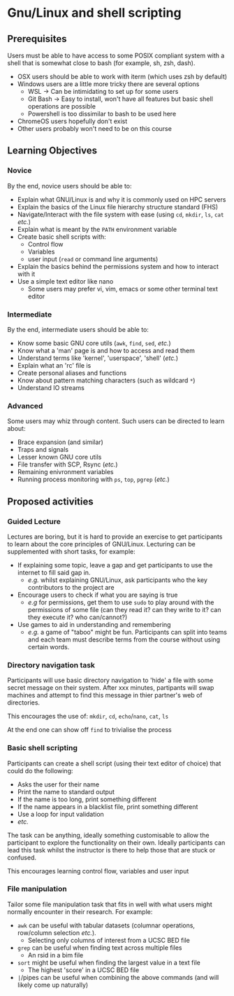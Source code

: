 # Gnu/Linux and shell scripting

## Prerequisites

Users must be able to have access to some POSIX compliant system with a shell
that is somewhat close to bash (for example, sh, zsh, dash).

- OSX users should be able to work with iterm (which uses zsh by default)
- Windows users are a little more tricky there are several options
    - WSL -> Can be intimidating to set up for some users
    - Git Bash -> Easy to install, won't have all features but basic shell
    operations are possible
    - Powershell is too dissimilar to bash to be used here
- ChromeOS users hopefully don't exist
- Other users probably won't need to be on this course

## Learning Objectives

### Novice

By the end, novice users should be able to:

- Explain what GNU/Linux is and why it is commonly used on HPC servers
- Explain the basics of the Linux file hierarchy structure standard (FHS)
- Navigate/Interact with the file system with ease (using `cd`, `mkdir`, `ls`,
`cat` *etc.*)
- Explain what is meant by the `PATH` environment variable
- Create basic shell scripts with:
    - Control flow
    - Variables
    - user input (`read` or command line arguments)
- Explain the basics behind the permissions system and how to interact with it
- Use a simple text editor like nano
    - Some users may prefer vi, vim, emacs or some other terminal text editor

### Intermediate

By the end, intermediate users should be able to:

- Know some basic GNU core utils (`awk`, `find`, `sed`, *etc.*)
- Know what a 'man' page is and how to access and read them
- Understand terms like 'kernel', 'userspace', 'shell' (*etc.*)
- Explain what an 'rc' file is
- Create personal aliases and functions
- Know about pattern matching characters (such as wildcard `*`)
- Understand IO streams

### Advanced

Some users may whiz through content. Such users can be directed to learn about:

- Brace expansion (and similar)
- Traps and signals
- Lesser known GNU core utils
- File transfer with SCP, Rsync (*etc.*)
- Remaining enivronment variables
- Running process monitoring with `ps`, `top`, `pgrep` (*etc.*)

## Proposed activities

### Guided Lecture

Lectures are boring, but it is hard to provide an exercise to get participants
to learn about the core principles of GNU/Linux. Lecturing can be supplemented
with short tasks, for example:

- If explaining some topic, leave a gap and get participants to use the
internet to fill said gap in.
    - *e.g.* whilst explaining GNU/Linux, ask participants who the key
    contributors to the project are
- Encourage users to check if what you are saying is true
    - *e.g* for permissions, get them to use `sudo` to play around with the
    permissions of some file (can they read it? can they write to it? can they
    execute it? who can/cannot?)
- Use games to aid in understanding and remembering
    - *e.g.* a game of "taboo" might be fun. Participants can split into teams
    and each team must describe terms from the course without using certain
    words.

### Directory navigation task

Participants will use basic directory navigation to 'hide' a file with some
secret message on their system. After xxx minutes, partipants will swap 
machines and attempt to find this message in thier partner's web of
directories.

This encourages the use of: `mkdir`, `cd`, `echo`/`nano`, `cat`, `ls`

At the end one can show off `find` to trivialise the process

### Basic shell scripting

Participants can create a shell script (using their text editor of choice) that
could do the following:

- Asks the user for their name
- Print the name to standard output
- If the name is too long, print something different
- If the name appears in a blacklist file, print something different
- Use a loop for input validation
- *etc.*

The task can be anything, ideally something customisable to allow the
participant to explore the functionality on their own. Ideally participants can
lead this task whilst the instructor is there to help those that are stuck or
confused.

This encourages learning control flow, variables and user input

### File manipulation

Tailor some file manipulation task that fits in well with what users might
normally encounter in their research. For example:

- `awk` can be useful with tabular datasets (columnar operations, row/column
selection *etc.*).
    - Selecting only columns of interest from a UCSC BED file
- `grep` can be useful when finding text across multiple files
    - An rsid in a bim file
- `sort` might be useful when finding the largest value in a text file
    - The highest 'score' in a UCSC BED file
- `|`/pipes can be useful when combining the above commands (and will likely
come up naturally)

